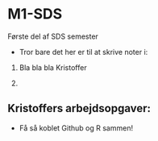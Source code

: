 # M1-SDS
Første del af SDS semester

- Tror bare det her er til at skrive noter i: 

1. Bla bla bla Kristoffer 

2. 

## Kristoffers arbejdsopgaver: 

- Få så koblet Github og R sammen!